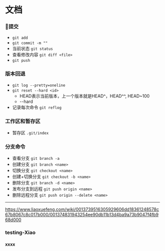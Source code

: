 # 文档

### 提交
+ `git add`
+ `git commit -m ""`
+ 当前状态 `git status`
+ 查看修改内容 `git diff <file>`
+ `git push`

### 版本回退
+ `git log --pretty=oneline`
+ `git reset --hard <id>`
  - HEAD表示当前版本，上一个版本就是HEAD^，HEAD^^, HEAD~100
  - --hard 
+ 记录每次命令 `git reflog`

### 工作区和暂存区
+ 暂存区 `.git/index`

### 分支命令
+ 查看分支  `git branch -a`
+ 创建分支  `git branch <name>`
+ 切换分支  `git checkout <name>`
+ 创建+切换分支 `git checkout -b <name>`
+ 删除分支 `git branch -d <name>`
+ 发布分支到远程 `git push origin <name>`
+ 删除远程分支 `git push origin --delete <name>`
***

https://www.liaoxuefeng.com/wiki/0013739516305929606dd18361248578c67b8067c8c017b000/001374831943254ee90db11b13d4ba9a73b9047f4fb968d000

### testing-Xiao
#### xxxx

